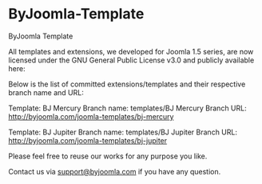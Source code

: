ByJoomla-Template
=================

ByJoomla Template

All templates and extensions, we developed for Joomla 1.5 series, are now licensed under the GNU General Public License v3.0 and publicly available here:


Below is the list of committed extensions/templates and their respective branch name and URL:

Template: BJ Mercury
    Branch name: templates/BJ Mercury
    Branch URL: http://byjoomla.com/joomla-templates/bj-mercury

Template: BJ Jupiter
    Branch name: templates/BJ Jupiter
    Branch URL: http://byjoomla.com/joomla-templates/bj-jupiter

Please feel free to reuse our works for any purpose you like. 

Contact us via support@byjoomla.com if you have any question.